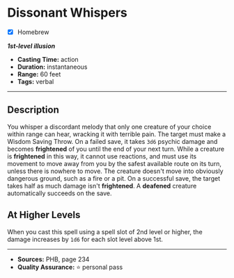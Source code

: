# Dissonant Whispers
- [x] Homebrew

***1st-level illusion***
- **Casting Time:** action
- **Duration:** instantaneous
- **Range:** 60 feet
- **Tags:** verbal

---

## Description
You whisper a discordant melody that only one creature of your choice within range can hear, wracking it with terrible pain.
The target must make a Wisdom Saving Throw.
On a failed save, it takes `3d6` psychic damage and becomes **frightened** of you until the end of your next turn.
While a creature is **frightened** in this way, it cannot use reactions, and must use its movement to move away from you by the safest available route on its turn, unless there is nowhere to move.
The creature doesn't move into obviously dangerous ground, such as a fire or a pit.
On a successful save, the target takes half as much damage isn't **frightened**.
A **deafened** creature automatically succeeds on the save.

## At Higher Levels
When you cast this spell using a spell slot of 2nd level or higher, the damage increases by `1d6` for each slot level above 1st.

---

- **Sources:** PHB, page 234
- **Quality Assurance:** :star: personal pass
